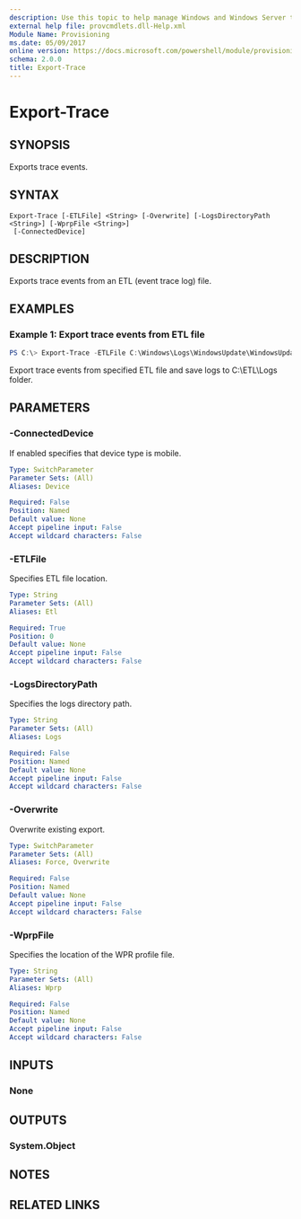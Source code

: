 ```yaml
---
description: Use this topic to help manage Windows and Windows Server technologies with Windows PowerShell.
external help file: provcmdlets.dll-Help.xml
Module Name: Provisioning
ms.date: 05/09/2017
online version: https://docs.microsoft.com/powershell/module/provisioning/export-trace?view=windowsserver2019-ps&wt.mc_id=ps-gethelp
schema: 2.0.0
title: Export-Trace
---
```


# Export-Trace

## SYNOPSIS
Exports trace events.

## SYNTAX

```
Export-Trace [-ETLFile] <String> [-Overwrite] [-LogsDirectoryPath <String>] [-WprpFile <String>]
 [-ConnectedDevice]
```

## DESCRIPTION
Exports trace events from an ETL (event trace log) file.

## EXAMPLES

### Example 1: Export trace events from ETL file
```powershell
PS C:\> Export-Trace -ETLFile C:\Windows\Logs\WindowsUpdate\WindowsUpdate.20211013.074054.819.1.etl -LogsDirectoryPath C:\ETL\Logs
```

Export trace events from specified ETL file and save logs to C:\ETL\Logs folder.

## PARAMETERS

### -ConnectedDevice
If enabled specifies that device type is mobile.

```yaml
Type: SwitchParameter
Parameter Sets: (All)
Aliases: Device

Required: False
Position: Named
Default value: None
Accept pipeline input: False
Accept wildcard characters: False
```

### -ETLFile
Specifies ETL file location.

```yaml
Type: String
Parameter Sets: (All)
Aliases: Etl

Required: True
Position: 0
Default value: None
Accept pipeline input: False
Accept wildcard characters: False
```

### -LogsDirectoryPath
Specifies the logs directory path.

```yaml
Type: String
Parameter Sets: (All)
Aliases: Logs

Required: False
Position: Named
Default value: None
Accept pipeline input: False
Accept wildcard characters: False
```

### -Overwrite
Overwrite existing export.

```yaml
Type: SwitchParameter
Parameter Sets: (All)
Aliases: Force, Overwrite

Required: False
Position: Named
Default value: None
Accept pipeline input: False
Accept wildcard characters: False
```

### -WprpFile
Specifies the location of the WPR profile file.

```yaml
Type: String
Parameter Sets: (All)
Aliases: Wprp

Required: False
Position: Named
Default value: None
Accept pipeline input: False
Accept wildcard characters: False
```

## INPUTS

### None


## OUTPUTS

### System.Object

## NOTES

## RELATED LINKS

